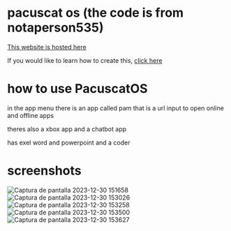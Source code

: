 # pacuscat os (the code is from notaperson535)

[This website is hosted here](https://pacutsp.vercel.app)

If you would like to learn how to create this, [click here](https://notaperson535.github.io/Win11-HTML-Tutorial/)

# how to use PacuscatOS

in the app menu there is an app called pam that is a url input to open online and offline apps

theres also a xbox app and a chatbot app

has exel word and powerpoint and a coder

# screenshots

![Captura de pantalla 2023-12-30 151658](https://github.com/edward95gamer/pacutsp/assets/140023865/205bc805-d61a-453c-bef3-1c96af813aef)
![Captura de pantalla 2023-12-30 153026](https://github.com/edward95gamer/pacutsp/assets/140023865/ed6c7d63-b04e-4dc8-9e9e-4159f96c1622)
![Captura de pantalla 2023-12-30 153258](https://github.com/edward95gamer/pacutsp/assets/140023865/75397c19-fd04-4078-8638-117c89eaff7a)
![Captura de pantalla 2023-12-30 153500](https://github.com/edward95gamer/pacutsp/assets/140023865/b707d26a-aa82-4de5-a082-7e49ae3d0f60)
![Captura de pantalla 2023-12-30 153627](https://github.com/edward95gamer/pacutsp/assets/140023865/b312b3df-bac4-4b5e-9038-65e09e0ff745)
